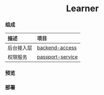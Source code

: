 <h1 align="center">
    Learner
    <br>
</h1>

### 组成

| 描述 | 项目 |  
| :--- | :---- |
| 后台接入层 | [backend-access](https://github.com/duiying/backend-access) | 
| 权限服务 | [passport-service](https://github.com/duiying/passport-service) | 

### 预览

### 部署
